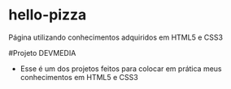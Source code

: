 # hello-pizza
Página utilizando conhecimentos adquiridos em HTML5 e CSS3

#Projeto DEVMEDIA
- Esse é um dos projetos feitos para colocar em prática meus conhecimentos em HTML5 e CSS3

